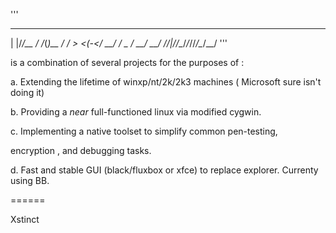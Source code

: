 
'''

   _  __    __  _          __ 
  | |/_/__ / /_(_)__  ____/ /_
 _>  <(_-</ __/ / _ \/ __/ __/
/_/|_/___/\__/_/_//_/\__/\__/
'''

is a combination of several projects for the purposes of :



a. Extending the lifetime of winxp/nt/2k/2k3 machines ( Microsoft sure isn\'t doing it)

b. Providing a *near* full-functioned linux via modified cygwin.

c. Implementing a native toolset to simplify common pen-testing,

encryption , and debugging tasks.

d. Fast and stable GUI (black/fluxbox or xfce) to replace explorer. Currenty using BB. 


======

Xstinct
